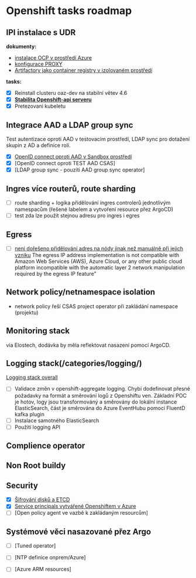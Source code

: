 # Openshift tasks roadmap


## IPI instalace s UDR

**dokumenty:**
+ [instalace OCP v prostředí Azure](/openshift/install/instalaceazure/)
+ [konfigurace PROXY](/openshift/install/nastaveni_proxy/)
+ [Artifactory jako container registry v izolovaném prostředí](/openshift/artifactory_as_proxy_for_containerregistries/)

**tasks:**
+ [x] Reinstall clusteru oaz-dev na stabilní větev 4.6
+ [x] [**Stabilita Openshift-api serveru**](/openshift/debug/openshiftapiserver-tls/)  
+ [x] Pretezovani kubeletu

## Integrace AAD a LDAP group sync 
Test autentizace oproti AAD v testovacím prostředí, LDAP sync pro dotažení skupin z AD a definice rolí.
+ [x] [OpenID connect oproti AAD v Sandbox prostředí](/openshift/openid-provider/)
+ [x] [OpenID connect oproti TEST AAD CSAS] 
+ [x] [LDAP group sync - pouziti AAD group sync operator] 

## Ingres více routerů, route sharding

+ [ ] route sharding + logika přidělování ingres controlerů jednotlivým namespacům (řešené labelem a vytvoření resource přez ArgoCD)
+ [ ] test zda lze použít stejnou adresu pro ingres i egres

## Egress
+ [ ] [neni dořešeno přidělování adres na nódy jinak než manuálně při jejich vzniku](/openshift/ingress-egress/egress-problemy_s_pridelovanim_adres-azure/)
The egress IP address implementation is not compatible with Amazon Web Services (AWS), Azure Cloud, or any other public cloud platform incompatible with the automatic layer 2 network manipulation required by the egress IP feature"

## Network policy/netnamespace isolation
+ network policy řeší CSAS project operator při zakládání namespace (projektu)

## Monitoring stack
via Elostech, dodávka by měla reflektovat nasazení pomocí ArgoCD.

## Logging stack(/categories/logging/)
[Logging stack overall](/categories/logging/)

+ [ ] Validace změn v openshift-aggregate logging. Chybí dodefinovat přesné požadavky na formát a směrování logů z Openshiftu ven. 
Základní POC je hotov, logy jsou transformováný a směrovány do lokální instance ElasticSearch, část je směrována do Azure EventHubu pomocí FluentD kafka plugin
+ [ ] Instalace samotného ElasticSearch
+ [ ] Použití logging API

## Complience operator

## Non Root buildy

## Security

+ [x] [Šifrování disků a ETCD](/openshift/encryption_azure_summary/)
+ [x] [Service principals vytvářené Openshiftem v Azure](/openshift/service-principal/)
+ [ ] [Open policy agent ve vazbě k zakládaným resourcům]

## Systémové věci nasazované přez Argo

+ [ ] [Tuned operator]
+ [ ] [NTP definice onprem/Azure]
+ [ ] [Azure ARM resources]

